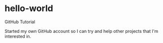 # hello-world
GitHub Tutorial

Started my own GitHub account so I can try and help other projects that I'm interested in.
